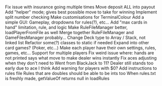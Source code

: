 Fix issue with insurance going multiple times
Move deposit ALL into payout
Add "helper" mode; gives best possible move to take for winning
Implement split number checking
Make customisations for TerminalColour
Add a simple GUI: Gameplay, dropdowns for rules(?), etc...
Add "max cards in hand" limitation, rule, and logic
Make RuleFileManager better, loadPlayerFromFile as well
Merge together RuleFileManager and GameFilesManager probably...
Change Deck type to Array / Stack, not linked list
Refactor some(?) classes to static if needed
Expand into other card games? (Poker, etc...)
Make each player have their own settings, rules, games, etc...
Support for multiple players
Fix weird issue where:
        hands are not printed
        says what move to make
        dealer wins instantly
Fix aces adjusting when they don't need to
    Went from BlackJack to 11?
    Dealer still stands too early due to ace I think
Add warning for players with $0?
Add instructions to rules file
Rules that are doubles should be able to be ints too
When rules.txt is freshly made, getValueOf returns null in loadRules